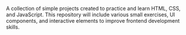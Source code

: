 A collection of simple projects created to practice and learn HTML, CSS, and JavaScript. This repository will include various small exercises, UI components, and interactive elements to improve frontend development skills.

